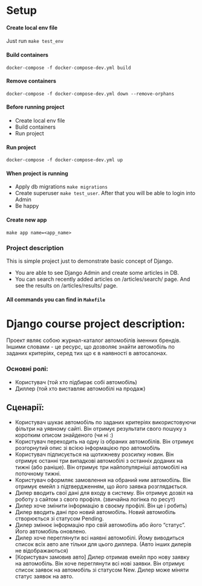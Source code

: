 # Setup

#### Create local env file

Just run `make test_env`


#### Build containers

`docker-compose -f docker-compose-dev.yml build`

#### Remove containers

`docker-compose -f docker-compose-dev.yml down --remove-orphans`

#### Before running project

- Create local env file
- Build containers
- Run project

#### Run project

`docker-compose -f docker-compose-dev.yml up`


#### When project is running

- Apply db migrations `make migrations`
- Create superuser `make test_user`. After that you will be able to login into Admin
- Be happy

#### Create new app

`make app name=<app_name>`

### Project description

This is simple project just to demonstrate basic concept of Django.

- You are able to see Django Admin and create some articles in DB.
- You can search recently added articles on /articles/search/ page. 
And see the results on /articles/results/ page.

#### All commands you can find in `Makefile`


# Django course project description:
Проект являє собою журнал-каталог автомобілів іменних брендів.
Іншими словами - це ресурс, що дозволяє знайти автомобіль по заданих критеріях, серед тих що є в наявності в автосалонах.

### Основні ролі:
   - Користувач (той хто підбирає собі автомобіль)
   - Диллер (той хто виставляє автомобілі на продаж)
	
## Сценарії:
- Користувач шукає автомобіль по заданих критеріях використовуючи фільтри на уявному сайті. Він отримує результати свого пошуку з коротким описом знайденого (чи ні :)
- Користувач переходить на одну із обраних автомобілів. Він отримує розгорнутий опис зі всією інформацією про автомобіль
- Користувач підписується на щотижневу розсилку новин. Він отримує останні три випадкові автомобілі з останніх доданих на тижні (або раніше). Він отримує три найпопулярніші автомобілі на поточному тижні.
- Користувач оформляє замовлення на обраний ним автомобіль. Він отримує емейл з підтвердженням, що його заявка розглядається.
- Дилер вводить свої дані для входу в систему. Він отримує дозвіл на роботу з сайтом з свого профіля. (звичайна логінка по ресут)
- Дилер хоче змінити інформацію в своєму профілі. Він це і робить)
- Дилер вводить дані про новий автомобіль. Новий автомобіль створюється зі статусом Pending. 
- Дилер змінює інформацію про свій автомобіль або його “статус”. Його автомобіль оновлено.
- Дилер хоче переглянути всі наявні автомобілі. Йому виводиться список всіх авто але тільки для цього диллера. (Авто інших дилерів не відображаються)
- [Користувач замовив авто] Дилер отримав емейл про нову заявку на автомобіль. Він хоче переглянути всі нові заявки. Він отримує список заявок на автомобіль зі статусом New.
Дилер може міняти статус заявок на авто.
